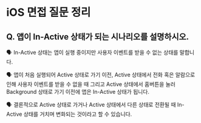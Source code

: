# iOS 면접 질문 정리

## Q. 앱이 In-Active 상태가 되는 시나리오를 설명하시오.

🗣️ In-Active 상태는 앱이 실행 중이지만 사용자 이벤트를 받을 수 없는 상태를 말합니다.

🗣️ 앱이 처음 실행되어 Active 상태로 가기 이전, Active 상태에서 전화 혹은 알람으로 인해 사용자 이벤트를 받을 수 없을 때 그리고 Active 상태에서 홈버튼을 눌러 Background 상태로 가기 이전에 앱은 In-Active 상태가 됩니다.

🗣️ 결론적으로 Active 상태로 가거나 Active 상태에서 다른 상태로 전환될 때 In-Active 상태를 거치며 변화되는 것이라고 할 수 있습니다.
